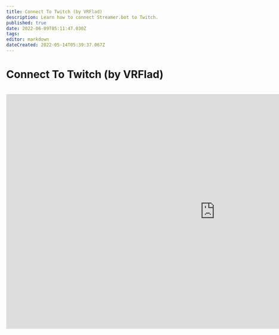 ```yaml
---
title: Connect To Twitch (by VRFlad)
description: Learn how to connect Streamer.bot to Twitch.
published: true
date: 2022-06-09T05:11:47.030Z
tags: 
editor: markdown
dateCreated: 2022-05-14T05:39:37.067Z
---
```


# Connect To Twitch (by VRFlad)
<br>
<iframe width="1120" height="630" src="https://www.youtube.com/embed/7MkzsxgfVgg" title="YouTube video player" frameborder="0" allow="accelerometer; autoplay; clipboard-write; encrypted-media; gyroscope; picture-in-picture" allowfullscreen></iframe>